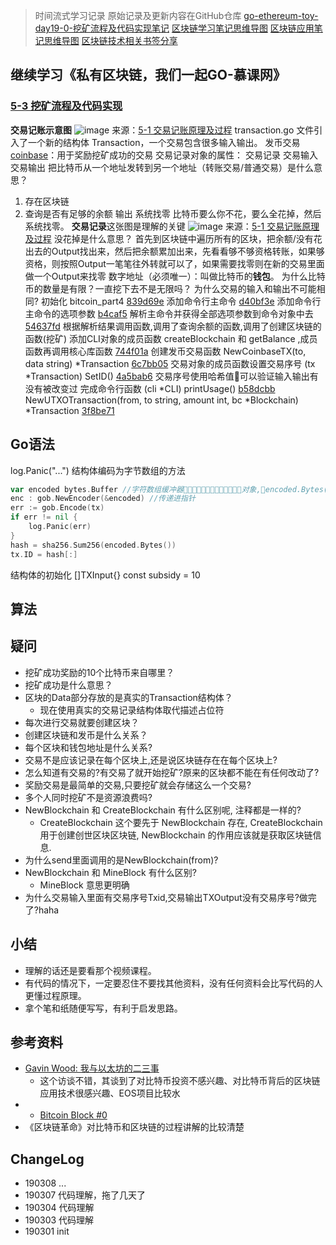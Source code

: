 > 时间流式学习记录
> 原始记录及更新内容在GitHub仓库 [go-ethereum-toy-day19-0-挖矿流程及代码实现笔记](https://github.com/chaozding/go-ethereum-toy/blob/master/docs/go-ethereum-toy-day19-0-挖矿流程及代码实现笔记.md)
> [区块链学习笔记思维导图](https://www.processon.com/mindmap/5c623ed8e4b08a7683be4178)
> [区块链应用笔记思维导图](https://www.processon.com/view/link/5c7a0699e4b0628e820ab8a2)
> [区块链技术相关书签分享](https://www.gettoby.com/p/swgw7g8sayvw)

[](https://github.com/chaozding/go-ethereum-toy/commit/)

## 继续学习《私有区块链，我们一起GO-慕课网》
### [5-3 挖矿流程及代码实现](https://www.imooc.com/video/17560)
**交易记账示意图**
![image](https://user-images.githubusercontent.com/16435896/53558549-2b9d6280-3b83-11e9-865a-bdfebd846d07.png)
来源：[5-1 交易记账原理及过程](https://www.imooc.com/video/17558)
transaction.go 文件引入了一个新的结构体 Transaction，一个交易包含很多输入输出。
发币交易[coinbase](https://www.coinbase.com/)：用于奖励挖矿成功的交易
交易记录对象的属性：
交易记录
交易输入
交易输出
把比特币从一个地址发转到另一个地址（转账交易/普通交易）是什么意思？
1. 存在区块链
2. 查询是否有足够的余额
输出
系统找零
比特币要么你不花，要么全花掉，然后系统找零。
**交易记录**这张图是理解的关键
![image](https://user-images.githubusercontent.com/16435896/53680406-1dcc1680-3d16-11e9-83db-e134a7832719.png)
来源：[5-1 交易记账原理及过程](https://www.imooc.com/video/17558)
没花掉是什么意思？
首先到区块链中遍历所有的区块，把余额/没有花出去的Output找出来，然后把余额累加出来，先看看够不够资格转账，如果够资格，则按照Output一笔笔往外转就可以了，如果需要找零则在新的交易里面做一个Output来找零
数字地址（必须唯一）：叫做比特币的**钱包**。
为什么比特币的数量是有限？一直挖下去不是无限吗？
为什么交易的输入和输出不可能相同?
初始化 bitcoin_part4 [839d69e](https://github.com/chaozding/go-ethereum-toy/commit/839d69e673f59ea5b445f205ef1c7ed665569740)
添加命令行主命令 [d40bf3e](https://github.com/chaozding/go-ethereum-toy/commit/d40bf3ef4388a27fb1bedf4a79505cad686f74a6)
添加命令行主命令的选项参数 [b4caf5](https://github.com/chaozding/go-ethereum-toy/commit/b4caf577b6ddd274ddf33490e2033839796fd408)
解析主命令并获得全部选项参数到命令对象中去 [54637fd](https://github.com/chaozding/go-ethereum-toy/commit/54637fd05753fe8698ae8cac0ebee05c3b8ececf)
根据解析结果调用函数,调用了查询余额的函数,调用了创建区块链的函数(挖矿) 
添加CLI对象的成员函数 createBlockchain 和 getBalance ,成员函数再调用核心库函数 [744f01a](https://github.com/chaozding/go-ethereum-toy/commit/744f01a53e13b46fd9f9ad635f65e70f46df7c19)
创建发币交易函数 NewCoinbaseTX(to, data string) *Transaction [6c7bb05](https://github.com/chaozding/go-ethereum-toy/commit/6c7bb05ce1fea0101268679ac8ae3dfa1cb4fc65)
交易对象的成员函数设置交易序号 (tx *Transaction) SetID() [4a5bab6](https://github.com/chaozding/go-ethereum-toy/commit/4a5bab6058cd045733d5843d8b3ab6008fcf9898)
交易序号使用哈希值可以验证输入输出有没有被改变过
完成命令行函数 (cli *CLI) printUsage() [b58dcbb](https://github.com/chaozding/go-ethereum-toy/commit/b58dcbbbae6d37e71a320be7621b5e5a826dfe52)
NewUTXOTransaction(from, to string, amount int, bc *Blockchain) *Transaction [3f8be71](https://github.com/chaozding/go-ethereum-toy/commit/3f8be71757532d592573386e182bc104e37754ab)

## Go语法
log.Panic("...") 
结构体编码为字节数组的方法
```go
var encoded bytes.Buffer //字符数组缓冲器对象,encoded.Bytes()
enc : gob.NewEncoder(&encoded) //传递进指针
err := gob.Encode(tx)
if err != nil {
    log.Panic(err)
}
hash = sha256.Sum256(encoded.Bytes())
tx.ID = hash[:]
```
结构体的初始化 []TXInput{}
const subsidy = 10
## 算法

## 疑问
- 挖矿成功奖励的10个比特币来自哪里？
- 挖矿成功是什么意思？
- 区块的Data部分存放的是真实的Transaction结构体？
  - 现在使用真实的交易记录结构体取代描述占位符
- 每次进行交易就要创建区块？
- 创建区块链和发币是什么关系？
- 每个区块和钱包地址是什么关系?
- 交易不是应该记录在每个区块上,还是说区块链存在在每个区块上?
- 怎么知道有交易的?有交易了就开始挖矿?原来的区块都不能在有任何改动了?
- 奖励交易是最简单的交易,只要挖矿就会存储这么一个交易?
- 多个人同时挖矿不是资源浪费吗?
- NewBlockchain 和 CreateBlockchain 有什么区别呢, 注释都是一样的?
  - CreateBlockchain 这个要先于 NewBlockchain 存在, CreateBlockchain 用于创建创世区块区块链, NewBlockchain 的作用应该就是获取区块链信息.
- 为什么send里面调用的是NewBlockchain(from)?
- NewBlockchain 和 MineBlock 有什么区别?
  - MineBlock 意思更明确
- 为什么交易输入里面有交易序号Txid,交易输出TXOutput没有交易序号?做完了?haha


## 小结
- 理解的话还是要看那个视频课程。
- 有代码的情况下，一定要忍住不要找其他资料，没有任何资料会比写代码的人更懂过程原理。
- 拿个笔和纸随便写写，有利于启发思路。

## 参考资料
- [Gavin Wood: 我与以太坊的二三事](https://mp.weixin.qq.com/s?__biz=MzU2MDE2MDU3Mg==&mid=2247487009&idx=1&sn=516b02f3b37d746f82a065201b2a295f&chksm=fc0d0472cb7a8d644c644e7834d7f1e1c89fc836f626b3c4a422ee97eea5dd6b357e4463b625&mpshare=1&scene=1&srcid=0710l7Q3ubkDQ6xPmpGNIeOc%23rd)
  - 这个访谈不错，其谈到了对比特币投资不感兴趣、对比特币背后的区块链应用技术很感兴趣、EOS项目比较水
- - [Bitcoin Block #0](https://www.blockchain.com/btc/block/000000000019d6689c085ae165831e934ff763ae46a2a6c172b3f1b60a8ce26f)
- 《区块链革命》对比特币和区块链的过程讲解的比较清楚

## ChangeLog
- 190308 ...
- 190307 代码理解，拖了几天了
- 190304 代码理解
- 190303 代码理解
- 190301 init